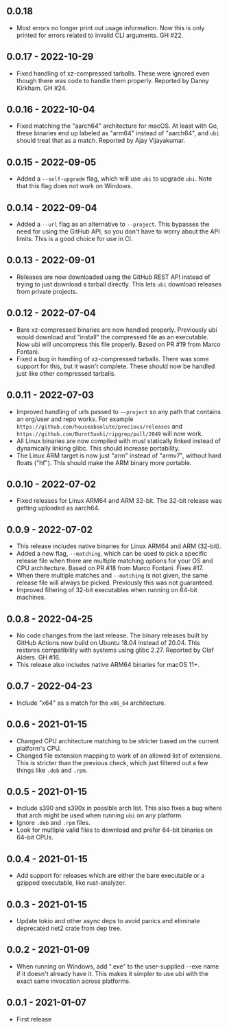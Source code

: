 ## 0.0.18

- Most errors no longer print out usage information. Now this is only printed
  for errors related to invalid CLI arguments. GH #22.

## 0.0.17 - 2022-10-29

- Fixed handling of xz-compressed tarballs. These were ignored even though
  there was code to handle them properly. Reported by Danny Kirkham. GH #24.

## 0.0.16 - 2022-10-04

- Fixed matching the "aarch64" architecture for macOS. At least with Go, these
  binaries end up labeled as "arm64" instead of "aarch64", and `ubi` should
  treat that as a match. Reported by Ajay Vijayakumar.

## 0.0.15 - 2022-09-05

- Added a `--self-upgrade` flag, which will use `ubi` to upgrade `ubi`. Note
  that this flag does not work on Windows.

## 0.0.14 - 2022-09-04

- Added a `--url` flag as an alternative to `--project`. This bypasses the
  need for using the GitHub API, so you don't have to worry about the API
  limits. This is a good choice for use in CI.

## 0.0.13 - 2022-09-01

- Releases are now downloaded using the GitHub REST API instead of trying to
  just download a tarball directly. This lets `ubi` download releases from
  private projects.

## 0.0.12 - 2022-07-04

- Bare xz-compressed binaries are now handled properly. Previously ubi would
  download and "install" the compressed file as an executable. Now ubi will
  uncompress this file properly. Based on PR #19 from Marco Fontani.
- Fixed a bug in handling of xz-compressed tarballs. There was some support
  for this, but it wasn't complete. These should now be handled just like
  other compressed tarballs.

## 0.0.11 - 2022-07-03

- Improved handling of urls passed to `--project` so any path that contains an
  org/user and repo works. For example
  `https://github.com/houseabsolute/precious/releases` and
  `https://github.com/BurntSushi/ripgrep/pull/2049` will now work.
- All Linux binaries are now compiled with musl statically linked instead of
  dynamically linking glibc. This should increase portability.
- The Linux ARM target is now just "arm" instead of "armv7", without hard
  floats ("hf"). This should make the ARM binary more portable.

## 0.0.10 - 2022-07-02

- Fixed releases for Linux ARM64 and ARM 32-bit. The 32-bit release was
  getting uploaded as aarch64.

## 0.0.9 - 2022-07-02

- This release includes native binaries for Linux ARM64 and ARM (32-bit).
- Added a new flag, `--matching`, which can be used to pick a specific release
  file when there are multiple matching options for your OS and CPU
  architecture. Based on PR #18 from Marco Fontani. Fixes #17.
- When there multiple matches and `--matching` is not given, the same release
  file will always be picked. Previously this was not guaranteed.
- Improved filtering of 32-bit executables when running on 64-bit machines.

## 0.0.8 - 2022-04-25

- No code changes from the last release. The binary releases built by GitHub
  Actions now build on Ubuntu 18.04 instead of 20.04. This restores
  compatibility with systems using glibc 2.27. Reported by Olaf Alders. GH
  #16.
- This release also includes native ARM64 binaries for macOS 11+.

## 0.0.7 - 2022-04-23

- Include "x64" as a match for the `x86_64` architecture.

## 0.0.6 - 2021-01-15

- Changed CPU architecture matching to be stricter based on the current
  platform's CPU.
- Changed file extension mapping to work of an allowed list of
  extensions. This is stricter than the previous check, which just filtered
  out a few things like `.deb` and `.rpm`.

## 0.0.5 - 2021-01-15

- Include s390 and s390x in possible arch list. This also fixes a bug where
  that arch might be used when running `ubi` on any platform.
- Ignore `.deb` and `.rpm` files.
- Look for multiple valid files to download and prefer 64-bit binaries on
  64-bit CPUs.

## 0.0.4 - 2021-01-15

- Add support for releases which are either the bare executable or a gzipped
  executable, like rust-analyzer.

## 0.0.3 - 2021-01-15

- Update tokio and other async deps to avoid panics and eliminate deprecated
  net2 crate from dep tree.

## 0.0.2 - 2021-01-09

- When running on Windows, add ".exe" to the user-supplied --exe name if it
  doesn't already have it. This makes it simpler to use ubi with the exact
  same invocation across platforms.

## 0.0.1 - 2021-01-07

- First release
